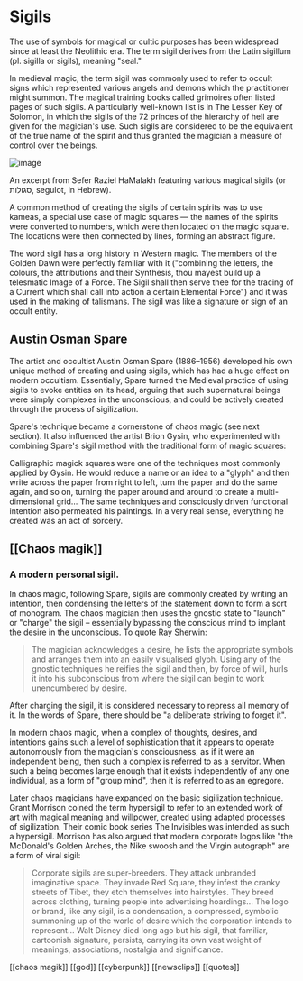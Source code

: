 # Sigils

The use of symbols for magical or cultic purposes has been widespread since at least the Neolithic era. The term sigil derives from the Latin sigillum (pl. sigilla or sigils), meaning "seal."

In medieval magic, the term sigil was commonly used to refer to occult signs which represented various angels and demons which the practitioner might summon. The magical training books called grimoires often listed pages of such sigils. A particularly well-known list is in The Lesser Key of Solomon, in which the sigils of the 72 princes of the hierarchy of hell are given for the magician's use. Such sigils are considered to be the equivalent of the true name of the spirit and thus granted the magician a measure of control over the beings.

![image](https://upload.wikimedia.org/wikipedia/commons/2/2d/Sefer_raziel_segulot.png)

An excerpt from Sefer Raziel HaMalakh featuring various magical sigils (or סגולות, segulot, in Hebrew).

A common method of creating the sigils of certain spirits was to use kameas, a special use case of magic squares — the names of the spirits were converted to numbers, which were then located on the magic square. The locations were then connected by lines, forming an abstract figure.

The word sigil has a long history in Western magic. The members of the Golden Dawn were perfectly familiar with it ("combining the letters, the colours, the attributions and their Synthesis, thou mayest build up a telesmatic Image of a Force. The Sigil shall then serve thee for the tracing of a Current which shall call into action a certain Elemental Force") and it was used in the making of talismans. The sigil was like a signature or sign of an occult entity.

## Austin Osman Spare

The artist and occultist Austin Osman Spare (1886–1956) developed his own unique method of creating and using sigils, which has had a huge effect on modern occultism. Essentially, Spare turned the Medieval practice of using sigils to evoke entities on its head, arguing that such supernatural beings were simply complexes in the unconscious, and could be actively created through the process of sigilization.

Spare's technique became a cornerstone of chaos magic (see next section). It also influenced the artist Brion Gysin, who experimented with combining Spare's sigil method with the traditional form of magic squares:

Calligraphic magick squares were one of the techniques most commonly applied by Gysin. He would reduce a name or an idea to a "glyph" and then write across the paper from right to left, turn the paper and do the same again, and so on, turning the paper around and around to create a multi-dimensional grid... The same techniques and consciously driven functional intention also permeated his paintings. In a very real sense, everything he created was an act of sorcery.

## [[Chaos magik]]

### A modern personal sigil.
In chaos magic, following Spare, sigils are commonly created by writing an intention, then condensing the letters of the statement down to form a sort of monogram. The chaos magician then uses the gnostic state to "launch" or "charge" the sigil – essentially bypassing the conscious mind to implant the desire in the unconscious. To quote Ray Sherwin:

> The magician acknowledges a desire, he lists the appropriate symbols and arranges them into an easily visualised glyph. Using any of the gnostic techniques he reifies the sigil and then, by force of will, hurls it into his subconscious from where the sigil can begin to work unencumbered by desire.

After charging the sigil, it is considered necessary to repress all memory of it. In the words of Spare, there should be "a deliberate striving to forget it".

In modern chaos magic, when a complex of thoughts, desires, and intentions gains such a level of sophistication that it appears to operate autonomously from the magician's consciousness, as if it were an independent being, then such a complex is referred to as a servitor. When such a being becomes large enough that it exists independently of any one individual, as a form of "group mind", then it is referred to as an egregore.

Later chaos magicians have expanded on the basic sigilization technique. Grant Morrison coined the term hypersigil to refer to an extended work of art with magical meaning and willpower, created using adapted processes of sigilization. Their comic book series The Invisibles was intended as such a hypersigil. 
Morrison has also argued that modern corporate logos like "the McDonald's Golden Arches, the Nike swoosh and the Virgin autograph" are a form of viral sigil:

> Corporate sigils are super-breeders. They attack unbranded imaginative space. They invade Red Square, they infest the cranky streets of Tibet, they etch themselves into hairstyles. They breed across clothing, turning people into advertising hoardings... The logo or brand, like any sigil, is a condensation, a compressed, symbolic summoning up of the world of desire which the corporation intends to represent... Walt Disney died long ago but his sigil, that familiar, cartoonish signature, persists, carrying its own vast weight of meanings, associations, nostalgia and significance.

[[chaos magik]]
[[god]]
[[cyberpunk]]
[[newsclips]]
[[quotes]]
